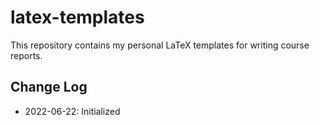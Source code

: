 # latex-templates

This repository contains my personal LaTeX templates for writing course reports.

## Change Log

- 2022-06-22: Initialized
